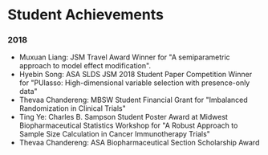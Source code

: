 # Student Achievements

### 2018

* Muxuan Liang: JSM Travel Award Winner for "A semiparametric approach to model effect modification".
* Hyebin Song: ASA SLDS JSM 2018 Student Paper Competition Winner for "PUlasso: High-dimensional variable selection with presence-only data"
* Thevaa Chandereng: MBSW Student Financial Grant for "Imbalanced Randomization in Clinical Trials"
* Ting Ye: Charles B. Sampson Student Poster Award at Midwest Biopharmaceutical Statistics Workshop for "A Robust Approach to Sample Size Calculation in Cancer Immunotherapy Trials"
* Thevaa Chandereng: ASA Biopharmaceutical Section Scholarship Award
